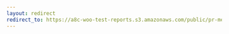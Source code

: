 ```yaml
---
layout: redirect
redirect_to: https://a8c-woo-test-reports.s3.amazonaws.com/public/pr-merge/43108/e2e/index.html
---
```

